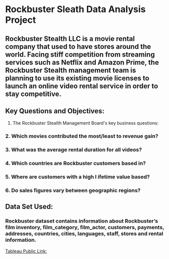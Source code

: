 # **Rockbuster Sleath Data Analysis Project**

## Rockbuster Stealth LLC is a movie rental company that used to have stores around the world. Facing stiff competition from streaming services such as Netflix and Amazon Prime, the Rockbuster Stealth management team is planning to use its existing movie licenses to launch an online video rental service in order to stay competitive.

## Key Questions and Objectives:
 1. The Rockbuster Stealth Management Board's key business questions:
### 2. Which movies contributed the most/least to revenue gain?
### 3. What was the average rental duration for all videos?
### 4. Which countries are Rockbuster customers based in?
### 5. Where are customers with a high l ifetime value based?
### 6. Do sales figures vary between geographic regions?

## Data Set Used:
### Rockbuster dataset contains information about Rockbuster’s film inventory, film_category, film_actor, customers, payments, addresses, countries, cities, languages, staff, stores and rental information.

[Tableau Public Link:](https://public.tableau.com/app/profile/priyanka.karamchandani/viz/RockbusterSleathLLC2020LaunchStratergyVisualizations/RockbusterSleathLLCvisualizations?publish=yes)
